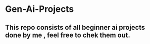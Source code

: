 # Gen-Ai-Projects

## This repo consists of all beginner ai projects done by me , feel free to chek them out.
